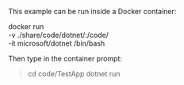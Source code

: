 This example can be run inside a Docker container:

docker run \
    -v ./share/code/dotnet/:/code/ \
    -it microsoft/dotnet /bin/bash

Then type in the container prompt:

> cd code/TestApp
> dotnet run


